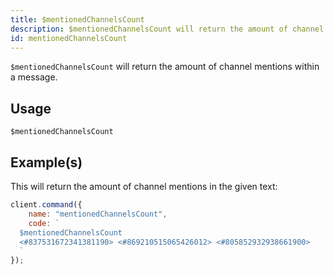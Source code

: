 ```yaml
---
title: $mentionedChannelsCount
description: $mentionedChannelsCount will return the amount of channel mentions within a message.
id: mentionedChannelsCount
---
```


`$mentionedChannelsCount` will return the amount of channel mentions within a message.

## Usage

```aoi
$mentionedChannelsCount
```

## Example(s)

This will return the amount of channel mentions in the given text:

```javascript
client.command({
    name: "mentionedChannelsCount",
    code: `
  $mentionedChannelsCount
  <#837531672341381190> <#869210515065426012> <#805852932938661900>
  `
});
```
